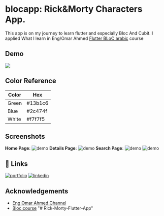 # blocapp: Rick&Morty Characters App.
This app is on my journey to learn flutter and especially Bloc And Cubit.
I applied What I learn in Eng/Omar Ahmed [Flutter BLoC arabic](https://youtube.com/playlist?list=PLwWuxCLlF_ufA0GYYjlx_R4smekKH_AuB&si=5a36y9uL6v4X-i9I) course 

## Demo
![](rickAndMorty-ezgif.com-video-to-gif-converter.gif)

## Color Reference

| Color | Hex                                                                |
|-------| ------------------------------------------------------------------ |
| Green |  #13b1c6 |
| Blue  |  #2c474f |
| White |  #f7f7f5 |

## Screenshots
**Home Page:** 
![demo](demo2.png)
**Details Page:**
![demo](details.png)
**Search Page:**
![demo](search.png)
![demo](search2.png)


## 🔗 Links
[![portfolio](https://img.shields.io/badge/my_portfolio-000?style=for-the-badge&logo=ko-fi&logoColor=white)](https://yoyo3257.github.io/protofolio/)
[![linkedin](https://img.shields.io/badge/linkedin-0A66C2?style=for-the-badge&logo=linkedin&logoColor=white)](https://www.linkedin.com/in/yasmin-hany-750184235/)

## Acknowledgements

- [Eng Omar Ahmed Channel](https://www.youtube.com/@OmarAhmedx14)
- [Bloc course](https://youtube.com/playlist?list=PLwWuxCLlF_ufA0GYYjlx_R4smekKH_AuB&si=GCKux4tXcOuRoMvl)
"# Rick-Morty-Flutter-App" 
